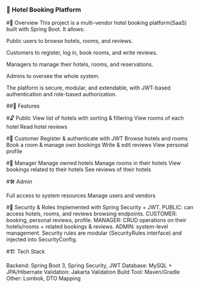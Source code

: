 ### 🏨 Hotel Booking Platform 

#📌 Overview
This project is a multi-vendor hotel booking platform(SaaS) built with Spring Boot.
It allows:

Public users to browse hotels, rooms, and reviews.

Customers to register, log in, book rooms, and write reviews.

Managers to manage their hotels, rooms, and reservations.

Admins to oversee the whole system.

The platform is secure, modular, and extendable, with JWT-based authentication and role-based authorization.

##🚀 Features

#🔓 Public
View list of hotels with sorting & filtering
View rooms of each hotel
Read hotel reviews


#👤 Customer
Register & authenticate with JWT
Browse hotels and rooms
Book a room & manage own bookings
Write & edit reviews
View personal profile

#🏢 Manager
Manage owned hotels
Manage rooms in their hotels
View bookings related to their hotels
See reviews of their hotels

#🛠 Admin

Full access to system resources
Manage users and vendors

#🔐 Security & Roles
Implemented with Spring Security + JWT.
PUBLIC: can access hotels, rooms, and reviews browsing endpoints.
CUSTOMER: booking, personal reviews, profile.
MANAGER: CRUD operations on their hotels/rooms + related bookings & reviews.
ADMIN: system-level management.
Security rules are modular (SecurityRules interface) and injected into SecurityConfig.

#🏗 Tech Stack

Backend: Spring Boot 3, Spring Security, JWT
Database: MySQL  + JPA/Hibernate
Validation: Jakarta Validation
Build Tool: Maven/Gradle
Other: Lombok, DTO Mapping
